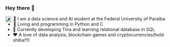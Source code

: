 ### Hey there 👋

<a href="https://www.linkedin.com/in/artur-luis-273a1817a/">
  <img align="left" alt="Artur Linkedin" width="22px" src="https://raw.githubusercontent.com/peterthehan/peterthehan/master/assets/linkedin.svg" />
</a>



- 🤖 I am a data science and AI student at the Federal University of Paraíba
- 🐍 Living and programming in Python and C
- 📲 Currently developing Tina and learning relational database in SQL
- ❤️ A love of data analysis, blockchain games and cryptocurrencies(hold shiba!!!)
